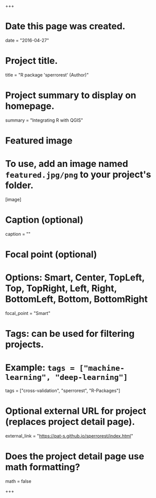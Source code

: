 +++
# Date this page was created.
date = "2016-04-27"

# Project title.
title = "R package 'sperrorest' (Author)"

# Project summary to display on homepage.
summary = "Integrating R with QGIS"

# Featured image
# To use, add an image named `featured.jpg/png` to your project's folder. 
[image]
  # Caption (optional)
  caption = ""

  # Focal point (optional)
  # Options: Smart, Center, TopLeft, Top, TopRight, Left, Right, BottomLeft, Bottom, BottomRight
  focal_point = "Smart"

# Tags: can be used for filtering projects.
# Example: `tags = ["machine-learning", "deep-learning"]`
tags = ["cross-validation", "sperrorest", "R-Packages"]

# Optional external URL for project (replaces project detail page).
external_link = "https://pat-s.github.io/sperrorest/index.html"

# Does the project detail page use math formatting?
math = false

+++



